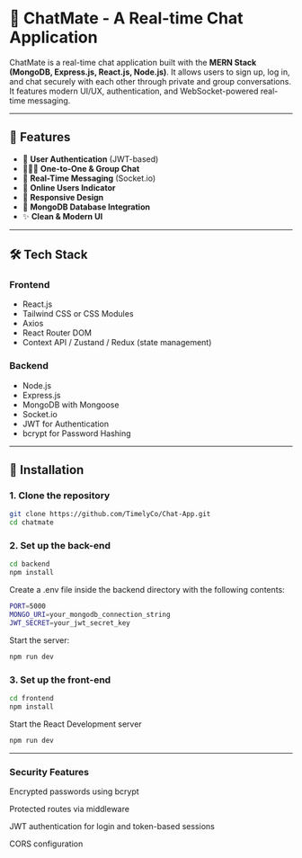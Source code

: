 # 💬 ChatMate - A Real-time Chat Application

ChatMate is a real-time chat application built with the **MERN Stack (MongoDB, Express.js, React.js, Node.js)**. It allows users to sign up, log in, and chat securely with each other through private and group conversations. It features modern UI/UX, authentication, and WebSocket-powered real-time messaging.

---

## 🚀 Features

- 🔐 **User Authentication** (JWT-based)
- 🧑‍🤝‍🧑 **One-to-One & Group Chat**
- 📩 **Real-Time Messaging** (Socket.io)
- 👀 **Online Users Indicator**
- 📱 **Responsive Design**
- 💾 **MongoDB Database Integration**
- ✨ **Clean & Modern UI**

---

## 🛠️ Tech Stack

### Frontend
- React.js
- Tailwind CSS or CSS Modules
- Axios
- React Router DOM
- Context API / Zustand / Redux (state management)

### Backend
- Node.js
- Express.js
- MongoDB with Mongoose
- Socket.io
- JWT for Authentication
- bcrypt for Password Hashing

---

## 🔧 Installation

### 1. Clone the repository

```bash
git clone https://github.com/TimelyCo/Chat-App.git
cd chatmate
```
### 2. Set up the back-end
```bash
cd backend
npm install
```

Create a .env file inside the backend directory with the following contents:

```bash
PORT=5000
MONGO_URI=your_mongodb_connection_string
JWT_SECRET=your_jwt_secret_key
```

Start the server:
```bash
npm run dev
```

### 3. Set up the front-end
```bash
cd frontend
npm install
```

Start the React Development server
```bash
npm run dev
```

---

### Security Features

Encrypted passwords using bcrypt

Protected routes via middleware

JWT authentication for login and token-based sessions

CORS configuration

